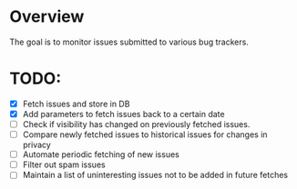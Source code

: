 # Overview
The goal is to monitor issues submitted to various bug trackers.

# TODO:
- [X] Fetch issues and store in DB
- [X] Add parameters to fetch issues back to a certain date
- [ ] Check if visibility has changed on previously fetched issues.
- [ ] Compare newly fetched issues to historical issues for changes in privacy
- [ ] Automate periodic fetching of new issues
- [ ] Filter out spam issues
- [ ] Maintain a list of uninteresting issues not to be added in future fetches
